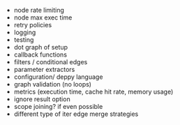 - node rate limiting
- node max exec time
- retry policies
- logging
- testing
- dot graph of setup
- callback functions
- filters / conditional edges
- parameter extractors
- configuration/ deppy language
- graph validation (no loops)
- metrics (execution time, cache hit rate, memory usage)
- ignore result option
- scope joining? if even possible
- different type of iter edge merge strategies
